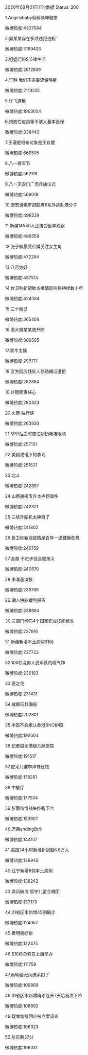 2020年08月01日11时数据
Status: 200

1.Angelababy偷蔡徐坤鞋垫

微博热度:4337084

2.努某某存在多项违纪违规

微博热度:3169403

3.姐姐们的S节律生活

微博热度:2612809

4.宁静 我们不需要流量明星

微博热度:2119225

5.许飞道歉

微博热度:1963004

6.预防性疫苗等不纳入基本医保

微博热度:838440

7.王漫妮相亲对象是王自健

微博热度:669505

8.八一建军节

微博热度:562119

9.八一天安门广场升旗仪式

微博热度:509019

10.港警通缉罗冠聪等6名外逃乱港分子

微博热度:496539

11.新疆14540人正接受医学观察

微博热度:486658

12.张子枫最受传媒关注女主角

微博热度:472294

13.八月你好

微博热度:437514

14.世卫称新冠肺炎疫情影响将持续数十年

微博热度:424084

15.三十而已

微博热度:365408

16.浙大努某某被开除

微博热度:300685

17.蒙牛主播

微博热度:296717

18.官方回应残疾人领结婚证遭拒

微博热度:282864

19.赵丽颖责任心

微博热度:280423

20.火箭 独行侠

微博热度:263830

21.爷爷抽血时害怕奶奶帮捂眼睛

微博热度:257131

22.美颜滤镜下的李现

微博热度:251631

23.北斗

微博热度:242897

24.山西通报专升本押题事件

微博热度:242321

25.三峡升船机太神奇了

微博热度:241802

26.世卫称新冠疫情是百年一遇健康危机

微博热度:240759

27.金晨 不进步就会被淘汰

微博热度:240670

28.李准基演技

微博热度:239789

29.湖人快船裁判报告

微博热度:238894

30.三部门颁布4个国家职业技能标准

微博热度:237916

31.新疆新增本土病例31例

微博热度:237723

32.100秒混剪人民军队的精气神

微博热度:236193

33.恶之花

微博热度:231431

34.成都征兵海报

微博热度:202801

35.中国不会承认香港BNO护照

微博热度:192604

36.记者探访港版方舱医院

微博热度:191517

37.应采儿催李泽锋还钱

微博热度:178281

38.中餐厅

微博热度:177504

39.张雨绮情绪失控跑下台

微博热度:153607

40.万茜ending动作

微博热度:144107

41.美国24小时新增新冠超6.6万人

微博热度:138946

42.辽宁新增8例本土病例

微博热度:138242

43.乘风破浪 留守儿童合唱团

微博热度:133173

44.31省区市新增45例确诊

微博热度:124957

45.黄明昊好惨

微博热度:122475

46.S10将全程在上海举办

微博热度:111759

47.蔡明给张雨绮系扣子

微博热度:109869

48.31省区市新增确诊连升7天后首次下降

微博热度:108892

49.瑞幸咖啡回应被立案调查

微博热度:106323

50.张庆鹏37分

微博热度:106031

